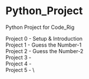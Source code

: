 # Python_Project
Python Project for Code_Rig

Project 0 - Setup & Introduction\
Project 1 - Guess the Number-1\
Project 2 - Guess the Number-2\
Project 3 - \
Project 4 - \
Project 5 - \
